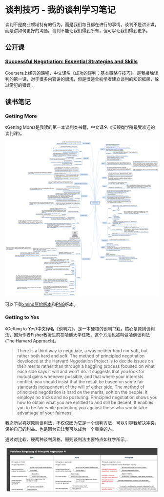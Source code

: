 # 谈判技巧 - 我的谈判学习笔记

谈判不是商业领域特有的行为，而是我们每日都在进行的事情。谈判不是讲计谋，而是讲如何更好的沟通。谈判不能让我们得到所有，但可以让我们得到更多。

## 公开课

### [Successful Negotiation: Essential Strategies and Skills](https://www.coursera.org/learn/negotiation-skills)

Coursera上经典的课程，中文译名《成功的谈判：基本策略与技巧》。是我接触谈判的第一课，对于很多内容讲的很浅，但是很适合初学者建立谈判的知识框架，躲过常犯的错误。

## 读书笔记

### Getting More
《Getting More》是我读的第一本谈判类书籍，中文译名《沃顿商学院最受欢迎的谈判课》。

![Getting-More-知识点总结](Getting-More-知识点总结.png)

可以下载[xmind原始版本](Getting-More-知识点总结.xmind)和[PNG](Getting-More-知识点总结.png)版本。

### Getting to Yes

《Getting to Yes》中文译名《谈判力》，是一本硬核的谈判书籍。核心是原则谈判法，因为作者Fisher教授生前在哈佛大学任教，这个方法也被叫做哈佛谈判法(The Harvard Approach)。

>There is a third way to negotiate, a way neither hard nor soft, but rather both hard and soft. The method of principled negotiation developed at the Harvard Negotiation Project is to decide issues on their merits rather than through a haggling process focused on what each side says it will and won’t do. It suggests that you look for mutual gains whenever possible, and that where your interests conflict, you should insist that the result be based on some fair standards independent of the will of either side. The method of principled negotiation is hard on the merits, soft on the people. It employs no tricks and no posturing. Principled negotiation shows you how to obtain what you are entitled to and still be decent. It enables you to be fair while protecting you against those who would take advantage of your fairness.

我之所以喜欢原则谈判法，不仅仅因为它是一个谈判方法，可以引导我解决冲突，保护自己的利益。也是因为它让我可以成为一个善良的人。

通过对比软、硬两种谈判风格，原则谈判法主要特点如红字所示。

![Positional-Bargaining-VS-Principled-Negotiation](Positional-Bargaining-VS-Principled-Negotiation.jpg)
